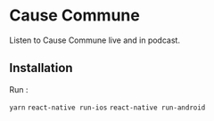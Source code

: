 # Cause Commune

Listen to Cause Commune live and in podcast.

## Installation

Run :

`yarn`
`react-native run-ios`
`react-native run-android`
